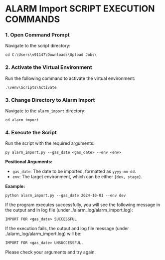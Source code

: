# ALARM Import SCRIPT EXECUTION COMMANDS

### 1. Open Command Prompt 
Navigate to the script directory:
```
cd C:\Users\v91147\Downloads\Upload Jobs\
```

### 2. Activate the Virtual Environment
Run the following command to activate the virtual environment:
```
.\venv\Scripts\Activate
```

### 3. Change Directory to Alarm Import
Navigate to the `alarm_import` directory:
```
cd alarm_import
```

### 4. Execute the Script
Run the script with the required arguments:
```
py alarm_import.py --gas_date <gas_date> --env <env>
```

**Positional Arguments:**
- `gas_date`: The date to be imported, formatted as `yyyy-mm-dd`.
- `env`: The target environment, which can be either `{dev, stage}`.

**Example:**
```
python alarm_import.py --gas_date 2024-10-01 --env dev
```

If the program executes successfully, you will see the following message in the output and in log file (under ./alarm_log/alarm_import.log):
```
IMPORT FOR <gas_date> SUCCESSFUL
```

If the execution fails, the output and log file message (under ./alarm_log/alarm_import.log) will be:
```
IMPORT FOR <gas_date> UNSUCCESSFUL. 
```
Please check your arguments and try again.
